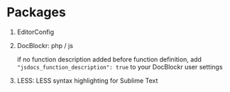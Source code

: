 # Packages

1. EditorConfig
2. DocBlockr: php / js

    if no function description added before function definition, add `"jsdocs_function_description": true` to your DocBlockr user settings
    
3. LESS: LESS syntax highlighting for Sublime Text
